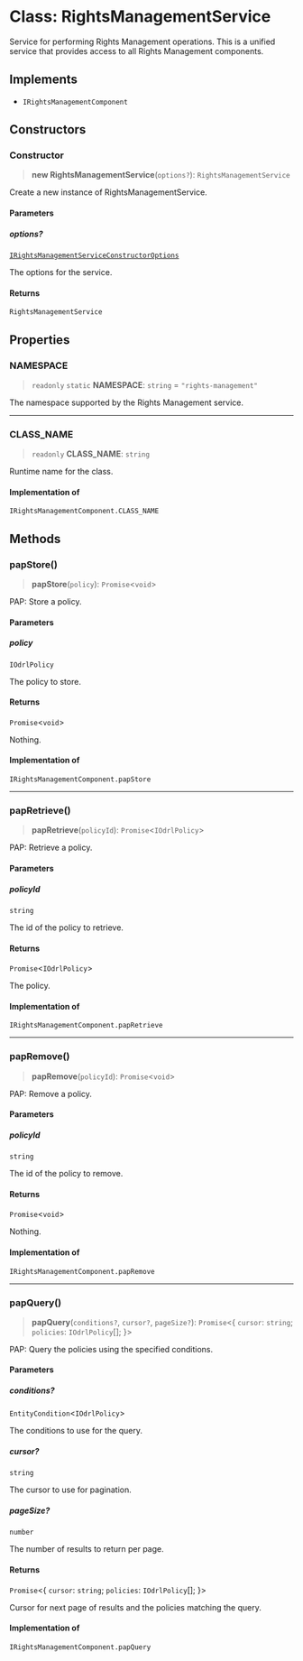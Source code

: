 # Class: RightsManagementService

Service for performing Rights Management operations.
This is a unified service that provides access to all Rights Management components.

## Implements

- `IRightsManagementComponent`

## Constructors

### Constructor

> **new RightsManagementService**(`options?`): `RightsManagementService`

Create a new instance of RightsManagementService.

#### Parameters

##### options?

[`IRightsManagementServiceConstructorOptions`](../interfaces/IRightsManagementServiceConstructorOptions.md)

The options for the service.

#### Returns

`RightsManagementService`

## Properties

### NAMESPACE

> `readonly` `static` **NAMESPACE**: `string` = `"rights-management"`

The namespace supported by the Rights Management service.

***

### CLASS\_NAME

> `readonly` **CLASS\_NAME**: `string`

Runtime name for the class.

#### Implementation of

`IRightsManagementComponent.CLASS_NAME`

## Methods

### papStore()

> **papStore**(`policy`): `Promise`\<`void`\>

PAP: Store a policy.

#### Parameters

##### policy

`IOdrlPolicy`

The policy to store.

#### Returns

`Promise`\<`void`\>

Nothing.

#### Implementation of

`IRightsManagementComponent.papStore`

***

### papRetrieve()

> **papRetrieve**(`policyId`): `Promise`\<`IOdrlPolicy`\>

PAP: Retrieve a policy.

#### Parameters

##### policyId

`string`

The id of the policy to retrieve.

#### Returns

`Promise`\<`IOdrlPolicy`\>

The policy.

#### Implementation of

`IRightsManagementComponent.papRetrieve`

***

### papRemove()

> **papRemove**(`policyId`): `Promise`\<`void`\>

PAP: Remove a policy.

#### Parameters

##### policyId

`string`

The id of the policy to remove.

#### Returns

`Promise`\<`void`\>

Nothing.

#### Implementation of

`IRightsManagementComponent.papRemove`

***

### papQuery()

> **papQuery**(`conditions?`, `cursor?`, `pageSize?`): `Promise`\<\{ `cursor`: `string`; `policies`: `IOdrlPolicy`[]; \}\>

PAP: Query the policies using the specified conditions.

#### Parameters

##### conditions?

`EntityCondition`\<`IOdrlPolicy`\>

The conditions to use for the query.

##### cursor?

`string`

The cursor to use for pagination.

##### pageSize?

`number`

The number of results to return per page.

#### Returns

`Promise`\<\{ `cursor`: `string`; `policies`: `IOdrlPolicy`[]; \}\>

Cursor for next page of results and the policies matching the query.

#### Implementation of

`IRightsManagementComponent.papQuery`
